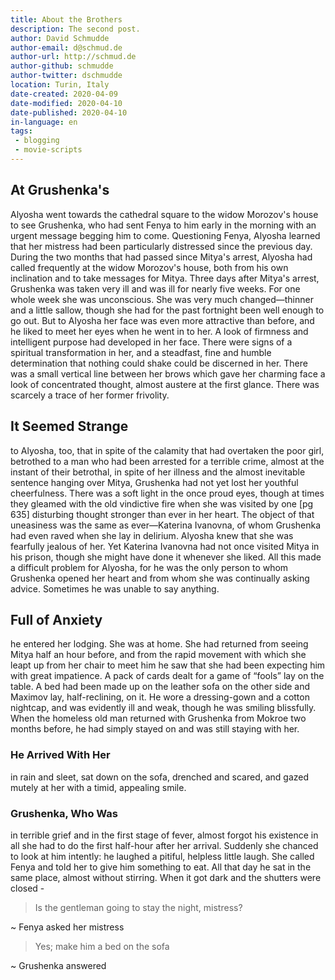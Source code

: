 ```yaml
---
title: About the Brothers
description: The second post.
author: David Schmudde
author-email: d@schmud.de
author-url: http://schmud.de
author-github: schmudde
author-twitter: dschmudde
location: Turin, Italy
date-created: 2020-04-09
date-modified: 2020-04-10
date-published: 2020-04-10
in-language: en
tags:
 - blogging
 - movie-scripts
---
```


## At Grushenka's

Alyosha went towards the cathedral square to the widow Morozov's house to see Grushenka, who had sent Fenya to him early in the morning with an urgent message begging him to come. Questioning Fenya, Alyosha learned that her mistress had been particularly distressed since the previous day. During the two months that had passed since Mitya's arrest, Alyosha had called frequently at the widow Morozov's house, both from his own inclination and to take messages for Mitya. Three days after Mitya's arrest, Grushenka was taken very ill and was ill for nearly five weeks. For one whole week she was unconscious. She was very much changed—thinner and a little sallow, though she had for the past fortnight been well enough to go out. But to Alyosha her face was even more attractive than before, and he liked to meet her eyes when he went in to her. A look of firmness and intelligent purpose had developed in her face. There were signs of a spiritual transformation in her, and a steadfast, fine and humble determination that nothing could shake could be discerned in her. There was a small vertical line between her brows which gave her charming face a look of concentrated thought, almost austere at the first glance. There was scarcely a trace of her former frivolity.

## It Seemed Strange

to Alyosha, too, that in spite of the calamity that had overtaken the poor girl, betrothed to a man who had been arrested for a terrible crime, almost at the instant of their betrothal, in spite of her illness and the almost inevitable sentence hanging over Mitya, Grushenka had not yet lost her youthful cheerfulness. There was a soft light in the once proud eyes, though at times they gleamed with the old vindictive fire when she was visited by one [pg 635] disturbing thought stronger than ever in her heart. The object of that uneasiness was the same as ever—Katerina Ivanovna, of whom Grushenka had even raved when she lay in delirium. Alyosha knew that she was fearfully jealous of her. Yet Katerina Ivanovna had not once visited Mitya in his prison, though she might have done it whenever she liked. All this made a difficult problem for Alyosha, for he was the only person to whom Grushenka opened her heart and from whom she was continually asking advice. Sometimes he was unable to say anything.

## Full of Anxiety

he entered her lodging. She was at home. She had returned from seeing Mitya half an hour before, and from the rapid movement with which she leapt up from her chair to meet him he saw that she had been expecting him with great impatience. A pack of cards dealt for a game of “fools” lay on the table. A bed had been made up on the leather sofa on the other side and Maximov lay, half-reclining, on it. He wore a dressing-gown and a cotton nightcap, and was evidently ill and weak, though he was smiling blissfully. When the homeless old man returned with Grushenka from Mokroe two months before, he had simply stayed on and was still staying with her.

### He Arrived With Her

in rain and sleet, sat down on the sofa, drenched and scared, and gazed mutely at her with a timid, appealing smile.

### Grushenka, Who Was

in terrible grief and in the first stage of fever, almost forgot his existence in all she had to do the first half-hour after her arrival. Suddenly she chanced to look at him intently: he laughed a pitiful, helpless little laugh. She called Fenya and told her to give him something to eat. All that day he sat in the same place, almost without stirring. When it got dark and the shutters were closed -

> Is the gentleman going to stay the night, mistress?

~ Fenya asked her mistress

> Yes; make him a bed on the sofa

~ Grushenka answered
